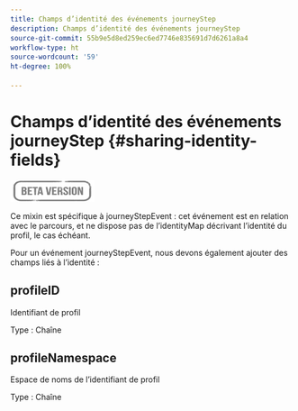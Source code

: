 ```yaml
---
title: Champs d’identité des événements journeyStep
description: Champs d’identité des événements journeyStep
source-git-commit: 55b9e5d8ed259ec6ed7746e835691d7d6261a8a4
workflow-type: ht
source-wordcount: '59'
ht-degree: 100%

---
```


# Champs d’identité des événements journeyStep {#sharing-identity-fields}

![](../assets/do-not-localize/badge.png)

Ce mixin est spécifique à journeyStepEvent : cet événement est en relation avec le parcours, et ne dispose pas de l’identityMap décrivant l’identité du profil, le cas échéant.

Pour un événement journeyStepEvent, nous devons également ajouter des champs liés à l’identité :

## profileID

Identifiant de profil

Type : Chaîne

## profileNamespace

Espace de noms de l’identifiant de profil

Type : Chaîne
